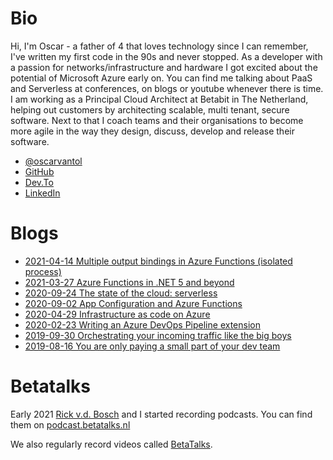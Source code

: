 # Bio

Hi, I'm Oscar - a father of 4 that loves technology since I can remember, I've written my first code in the 90s and never stopped. As a developer with a passion for networks/infrastructure and hardware I got excited about the potential of Microsoft Azure early on. You can find me talking about PaaS and Serverless at conferences, on blogs or youtube whenever there is time. I am working as a Principal Cloud Architect at Betabit in The Netherland, helping out customers by architecting scalable, multi tenant, secure software. Next to that I coach teams and their organisations to become more agile in the way they design, discuss, develop and release their software.

- [@oscarvantol](https://twitter.com/oscarvantol)
- [GitHub](https://github.com/oscarvantol)
- [Dev.To](https://dev.to/oscarvantol)
- [LinkedIn](https://www.linkedin.com/in/oscar-van-tol)


# Blogs
- [2021-04-14 Multiple output bindings in Azure Functions (isolated process)](https://dev.to/oscarvantol/multiple-output-bindings-in-azure-functions-isolated-process-model-46ag)
- [2021-03-27 Azure Functions in .NET 5 and beyond](https://dev.to/oscarvantol/azure-functions-in-net-5-and-beyond-26d6)
- [2020-09-24 The state of the cloud: serverless](blog-serverless)
- [2020-09-02 App Configuration and Azure Functions](blog-app-configuration-and-azure-functions)
- [2020-04-29 Infrastructure as code on Azure](blog-infrastructure-as-code)
- [2020-02-23 Writing an Azure DevOps Pipeline extension](blog-azure-piplines)
- [2019-09-30 Orchestrating your incoming traffic like the big boys](blog-azure-front-door-service)
- [2019-08-16 You are only paying a small part of your dev team](blog-payback-time)

# Betatalks 

Early 2021 [Rick v.d. Bosch](https://www.rickvandenbosch.net/) and I started recording podcasts.
You can find them on [podcast.betatalks.nl](https://podcast.betatalks.nl)

We also regularly record videos called [BetaTalks](https://www.youtube.com/playlist?list=PLCLCtgDNNiJR_LDx6RT8X50VrKAH3_49B).
